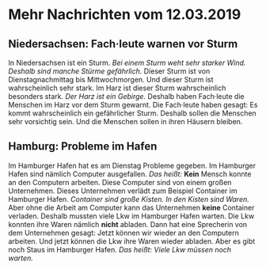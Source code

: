 # Mehr Nachrichten vom 12.03.2019


## Niedersachsen: Fach·leute warnen vor Sturm
In Niedersachsen ist ein Sturm. 
*Bei einem Sturm weht sehr starker Wind.* 
*Deshalb sind manche Stürme gefährlich.* Dieser Sturm ist von Dienstagnachmittag bis Mittwochmorgen. Und dieser Sturm ist wahrscheinlich sehr stark. Im Harz ist dieser Sturm wahrscheinlich besonders stark. 
*Der Harz ist ein Gebirge.* Deshalb haben Fach·leute die Menschen im Harz vor dem Sturm gewarnt. Die Fach·leute haben gesagt: Es kommt wahrscheinlich ein gefährlicher Sturm. Deshalb sollen die Menschen sehr vorsichtig sein. Und die Menschen sollen in ihren Häusern bleiben. 

## Hamburg: Probleme im Hafen
Im Hamburger Hafen hat es am Dienstag Probleme gegeben. Im Hamburger Hafen sind nämlich Computer ausgefallen. *Das heißt:* 
**Kein** Mensch konnte an den Computern arbeiten. Diese Computer sind von einem großen Unternehmen. Dieses Unternehmen verlädt zum Beispiel Container im Hamburger Hafen. 
*Container sind große Kisten.* 
*In den Kisten sind Waren.* Aber ohne die Arbeit am Computer kann das Unternehmen **keine** Container verladen. Deshalb mussten viele Lkw im Hamburger Hafen warten. Die Lkw konnten ihre Waren nämlich **nicht** abladen. Dann hat eine Sprecherin von dem Unternehmen gesagt: Jetzt können wir wieder an den Computern arbeiten. Und jetzt können die Lkw ihre Waren wieder abladen. Aber es gibt noch Staus im Hamburger Hafen. *Das heißt:* 
*Viele Lkw müssen noch warten.* 
